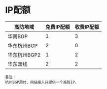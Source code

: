 

# IP配额



| 高防地域     | 免费IP配额 | 收费IP配额 |
| -------- | ------ | ------ |
| 华南BGP  | 1      | 3      |
| 华东杭州BGP | 2      | 0      |
| 华东杭州BGP2 | 1      | 2      |
| 华东双线     | 2      | 2      |

    备注：
    杭州BGP周付、网站接入只提供一个高防IP。